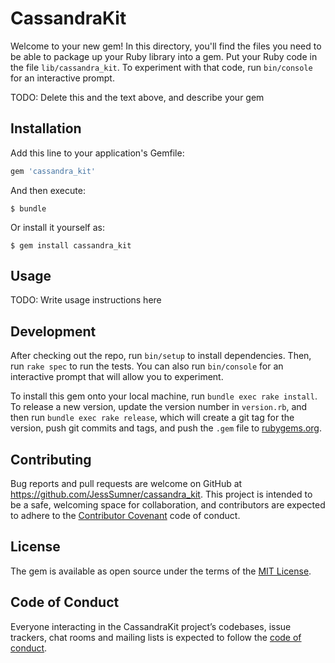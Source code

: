 # CassandraKit

Welcome to your new gem! In this directory, you'll find the files you need to be able to package up your Ruby library into a gem. Put your Ruby code in the file `lib/cassandra_kit`. To experiment with that code, run `bin/console` for an interactive prompt.

TODO: Delete this and the text above, and describe your gem

## Installation

Add this line to your application's Gemfile:

```ruby
gem 'cassandra_kit'
```

And then execute:

    $ bundle

Or install it yourself as:

    $ gem install cassandra_kit

## Usage

TODO: Write usage instructions here

## Development

After checking out the repo, run `bin/setup` to install dependencies. Then, run `rake spec` to run the tests. You can also run `bin/console` for an interactive prompt that will allow you to experiment.

To install this gem onto your local machine, run `bundle exec rake install`. To release a new version, update the version number in `version.rb`, and then run `bundle exec rake release`, which will create a git tag for the version, push git commits and tags, and push the `.gem` file to [rubygems.org](https://rubygems.org).

## Contributing

Bug reports and pull requests are welcome on GitHub at https://github.com/JessSumner/cassandra_kit. This project is intended to be a safe, welcoming space for collaboration, and contributors are expected to adhere to the [Contributor Covenant](http://contributor-covenant.org) code of conduct.

## License

The gem is available as open source under the terms of the [MIT License](https://opensource.org/licenses/MIT).

## Code of Conduct

Everyone interacting in the CassandraKit project’s codebases, issue trackers, chat rooms and mailing lists is expected to follow the [code of conduct](https://github.com/JessSumner/cassandra_kit/blob/master/CODE_OF_CONDUCT.md).
